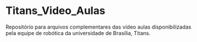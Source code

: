 # Titans_Video_Aulas
Repositório para arquivos complementares das video aulas disponibilizadas pela equipe de robótica da universidade de Brasília, Titans. 
